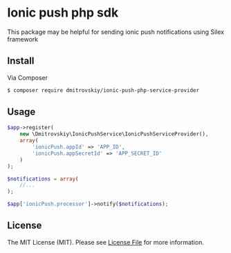 # Ionic push php sdk

This package may be helpful for sending ionic push notifications using Silex framework

## Install

Via Composer

``` bash
$ composer require dmitrovskiy/ionic-push-php-service-provider
```

## Usage

``` php
$app->register(
    new \Dmitrovskiy\IonicPushService\IonicPushServiceProvider(),
    array(
        'ionicPush.appId' => 'APP_ID',
        'ionicPush.appSecretId' => 'APP_SECRET_ID'
    )
);

$notifications = array(
    //...
);

$app['ionicPush.processor']->notify($notifications);
```

## License

The MIT License (MIT). Please see [License File](LICENSE.md) for more information.
